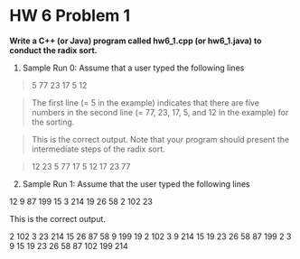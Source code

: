 # HW 6 Problem 1

**Write a C++ (or Java) program called hw6_1.cpp (or hw6_1.java) to conduct the radix sort.**
1. Sample Run 0: Assume that a user typed the following lines

>5
>77 23 17 5 12

>The first line (= 5 in the example) indicates that there are five numbers in the second line (= 77, 23, 17, 5,
and 12 in the example) for the sorting.

>This is the correct output. Note that your program should present the intermediate steps of the radix sort.

>12 23 5 77 17
>5 12 17 23 77

2. Sample Run 1: Assume that the user typed the following lines

12
9 87 199 15 3 214 19 26 58 2 102 23

This is the correct output.

2 102 3 23 214 15 26 87 58 9 199 19
2 102 3 9 214 15 19 23 26 58 87 199
2 3 9 15 19 23 26 58 87 102 199 214 